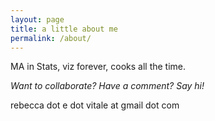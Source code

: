 ```yaml
---
layout: page
title: a little about me
permalink: /about/
---
```


MA in Stats, viz forever, cooks all the time.

_Want to collaborate?  Have a comment?  Say hi!_

rebecca dot e dot vitale at gmail dot com
